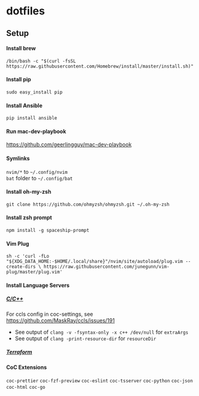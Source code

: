 # dotfiles

## Setup

#### Install brew

`/bin/bash -c "$(curl -fsSL https://raw.githubusercontent.com/Homebrew/install/master/install.sh)"`

#### Install pip

`sudo easy_install pip`

#### Install Ansible

`pip install ansible`

#### Run mac-dev-playbook

https://github.com/geerlingguy/mac-dev-playbook

#### Symlinks

`nvim/*` to `~/.config/nvim`\
`bat` folder to `~/.config/bat`

#### Install oh-my-zsh

`git clone https://github.com/ohmyzsh/ohmyzsh.git ~/.oh-my-zsh`

#### Install zsh prompt

`npm install -g spaceship-prompt`

#### Vim Plug

`sh -c 'curl -fLo "${XDG_DATA_HOME:-$HOME/.local/share}"/nvim/site/autoload/plug.vim --create-dirs \ https://raw.githubusercontent.com/junegunn/vim-plug/master/plug.vim'`

#### Install Language Servers

##### [C/C++](https://github.com/MaskRay/ccls/wiki/Build)

For ccls config in coc-settings, see https://github.com/MaskRay/ccls/issues/191

- See output of `clang -v -fsyntax-only -x c++ /dev/null` for `extraArgs`
- See output of `clang -print-resource-dir` for `resourceDir`

##### [Terraform](https://github.com/juliosueiras/terraform-lsp)

#### CoC Extensions

`coc-prettier` `coc-fzf-preview` `coc-eslint` `coc-tsserver` `coc-python` `coc-json` `coc-html` `coc-go`
